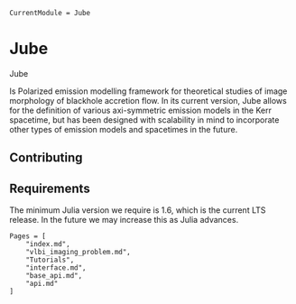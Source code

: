 ```@meta
CurrentModule = Jube
```

# Jube

Jube

Is Polarized emission modelling framework for theoretical studies of image morphology of blackhole accretion flow. 
In its current version, Jube allows for the definition of various axi-symmetric emission models in the Kerr spacetime, but has been designed with scalability in mind to incorporate other types of emission models and spacetimes in the future.


## Contributing


## Requirements

The minimum Julia version we require is 1.6, which is the current LTS release. In the future we may increase this as Julia advances.

```@contents
Pages = [
    "index.md",
    "vlbi_imaging_problem.md",
    "Tutorials",
    "interface.md",
    "base_api.md",
    "api.md"
]
```